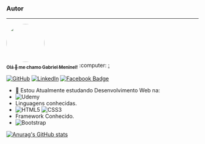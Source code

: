 ### Autor

---

<a href="https://www.linkedin.com/in/gabriel-fernando-b07691210/">
 <img style="border-radius: 50%;" src="" width="100px;" alt=""/>
 <br />
 <sub><b>Olá 👋 me chamo Gabriel Meninel!</b></sub></a> :computer: <a href="https://www.linkedin.com/in/gabriel-fernando-b07691210/" title="MeninelDev">:</a>


[![GitHub](https://img.shields.io/badge/github-%23121011.svg?style=for-the-badge&logo=github&logoColor=white&link=https://github.com/MeninelDev)](https://github.com/MeninelDev)
[![LinkedIn](https://img.shields.io/badge/linkedin-%230077B5.svg?style=for-the-badge&logo=linkedin&logoColor=white&link=https://www.linkedin.com/in/gabriel-fernando-b07691210/)](https://www.linkedin.com/in/gabriel-fernando-b07691210/)
[![Facebook Badge](https://img.shields.io/badge/Facebook-%231877F2.svg?style=for-the-badge&logo=Facebook&logoColor=white&link=https://www.facebook.com/gabriel.fernando.14606)](https://www.facebook.com/gabriel.fernando.14606/)

- 🌱 Estou Atualmente estudando Desenvolvimento Web na:
- ![Udemy](https://img.shields.io/badge/Udemy-%23EA5252.svg?style=for-the-badge&logo=Udemy&logoColor=white)
- Linguagens conhecidas.
- ![HTML5](https://img.shields.io/badge/html5-%23E34F26.svg?style=for-the-badge&logo=html5&logoColor=white)
  ![CSS3](https://img.shields.io/badge/css3-%231572B6.svg?style=for-the-badge&logo=css3&logoColor=white)
- Framework Conhecido.
- ![Bootstrap](https://img.shields.io/badge/bootstrap-%23563D7C.svg?style=for-the-badge&logo=bootstrap&logoColor=white)



[![Anurag's GitHub stats](https://github-readme-stats.vercel.app/api?username=MeninelDev&show_icons=true&theme=dracula)](https://github.com/anuraghazra/github-readme-stats)
